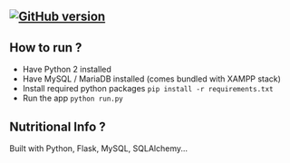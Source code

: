 [![GitHub version](https://badge.fury.io/gh/kikiann%2Fwewebui.png)](https://badge.fury.io/gh/kikiann%2Fwewebui)
----------
## How to run ?

* Have Python 2 installed
* Have MySQL / MariaDB installed (comes bundled with XAMPP stack)
* Install required python packages
`pip install -r requirements.txt`
* Run the app
`python run.py`

## Nutritional Info ?

Built with Python, Flask, MySQL, SQLAlchemy...
